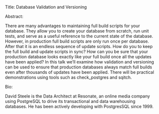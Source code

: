 Title: Database Validation and Versioning

Abstract:

There are many advantages to maintaining full build scripts for your database.  They allow you to create your database from scratch, run unit tests, and serve as a useful reference to the current state of the database.  However, in production full build scripts are only run once per database.  After that it is an endless sequence of update scripts.  How do you to keep the full build and update scripts in sync?  How can you be sure that your production database looks exactly like your full build once all the updates have been applied?  In this talk we’ll examine how validation and versioning can be used to ensure that production databases always match full builds even after thousands of updates have been applied.  There will be practical demonstrations using tools such as check_postgres and sqitch.  

Bio:

David Steele is the Data Architect at Resonate, an online media company using PostgreSQL to drive its transactional and data warehousing databases.  He has been actively developing with PostgresSQL since 1999.
